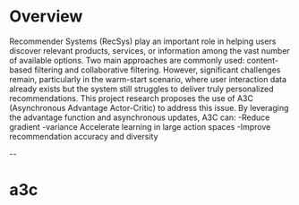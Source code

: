 # Overview
Recommender Systems (RecSys) play an important role in helping users discover relevant products, services, or information among the vast number of available options. Two main approaches are commonly used: content-based filtering and collaborative filtering. However, significant challenges remain, particularly in the warm-start scenario, where user interaction data already exists but the system still struggles to deliver truly personalized recommendations. 
This project research proposes the use of A3C (Asynchronous Advantage Actor-Critic) to address this issue. By leveraging the advantage function and asynchronous updates, A3C can: 
-Reduce gradient
-variance Accelerate learning in large action spaces 
-Improve recommendation accuracy and diversity

--
 
# a3c
